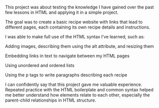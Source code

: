 This project was about testing the knowledge I have gained over the past few lessons in HTML and applying it in a simple project.

The goal was to create a basic recipe website with links that lead to different pages, each containing its own recipe details and instructions.

I was able to make full use of the HTML syntax I’ve learned, such as:

Adding images, describing them using the alt attribute, and resizing them

Embedding links in text to navigate between my HTML pages

Using unordered and ordered lists

Using the p tags to write paragraphs describing each recipe

I can confidently say that this project gave me valuable experience. Repeated practice with the HTML boilerplate and common syntax helped me better understand how elements relate to each other, especially the parent-child relationships in HTML structure.
